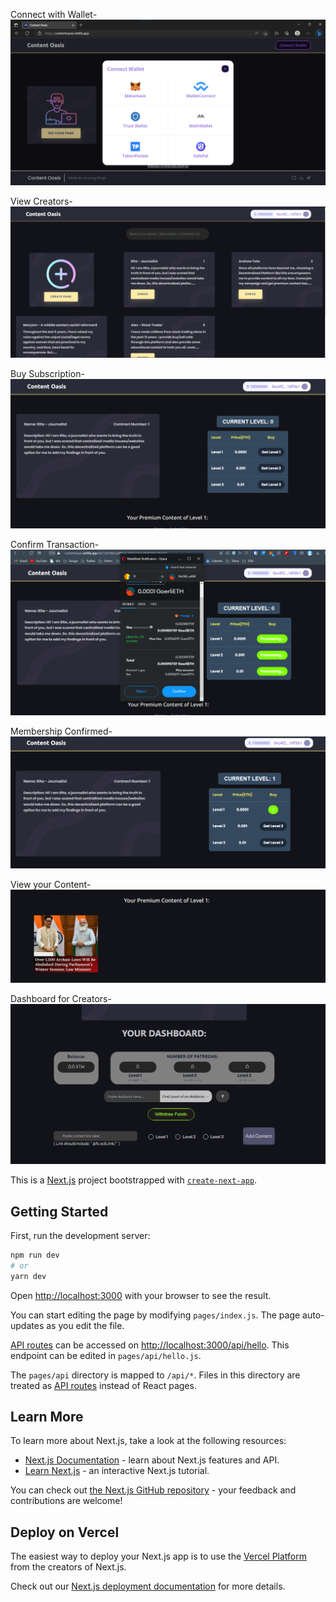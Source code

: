 

Connect with Wallet-
![1](https://github.com/anurag3811/Content-Oasis/blob/main/1.png)


View Creators-
![2](https://github.com/anurag3811/Content-Oasis/blob/main/2.png)

Buy Subscription-
![3](https://github.com/anurag3811/Content-Oasis/blob/main/3.png)

Confirm Transaction-
![4](https://github.com/anurag3811/Content-Oasis/blob/main/4.png)

Membership Confirmed-
![5](https://github.com/anurag3811/Content-Oasis/blob/main/5.png)

View your Content-
![6](https://github.com/anurag3811/Content-Oasis/blob/main/6.png)

Dashboard for Creators-
![7](https://github.com/anurag3811/Content-Oasis/blob/main/7.png)























This is a [Next.js](https://nextjs.org/) project bootstrapped with [`create-next-app`](https://github.com/vercel/next.js/tree/canary/packages/create-next-app).

## Getting Started

First, run the development server:

```bash
npm run dev
# or
yarn dev
```

Open [http://localhost:3000](http://localhost:3000) with your browser to see the result.

You can start editing the page by modifying `pages/index.js`. The page auto-updates as you edit the file.

[API routes](https://nextjs.org/docs/api-routes/introduction) can be accessed on [http://localhost:3000/api/hello](http://localhost:3000/api/hello). This endpoint can be edited in `pages/api/hello.js`.

The `pages/api` directory is mapped to `/api/*`. Files in this directory are treated as [API routes](https://nextjs.org/docs/api-routes/introduction) instead of React pages.

## Learn More

To learn more about Next.js, take a look at the following resources:

- [Next.js Documentation](https://nextjs.org/docs) - learn about Next.js features and API.
- [Learn Next.js](https://nextjs.org/learn) - an interactive Next.js tutorial.

You can check out [the Next.js GitHub repository](https://github.com/vercel/next.js/) - your feedback and contributions are welcome!

## Deploy on Vercel

The easiest way to deploy your Next.js app is to use the [Vercel Platform](https://vercel.com/new?utm_medium=default-template&filter=next.js&utm_source=create-next-app&utm_campaign=create-next-app-readme) from the creators of Next.js.

Check out our [Next.js deployment documentation](https://nextjs.org/docs/deployment) for more details.
